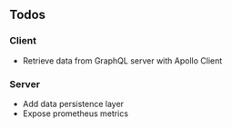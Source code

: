 ## Todos

### Client

- Retrieve data from GraphQL server with Apollo Client

### Server

- Add data persistence layer
- Expose prometheus metrics
